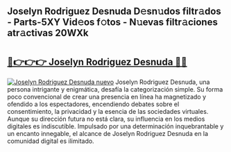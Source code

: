 ## Joselyn Rodriguez Desnuda D𝚎sn𝚞dos filtr𝚊dos - Parts-5XY Vid𝚎os f𝚘tos - N𝚞evas filtr𝚊ciones atr𝚊ctivas 20WXk

# <h2><a href="http://mb0mvl.tromn.icu/?c=Joselyn+Rodriguez+Desnuda">🔗👉👉👉 Joselyn Rodriguez Desnuda 🔗🔗</a></h2>

[![Joselyn Rodriguez Desnuda nuevo](https://i.imgur.com/pEAQMta.gif)](http://mb0mvl.tromn.icu/?c=Joselyn+Rodriguez+Desnuda)
Joselyn Rodriguez Desnuda, una persona intrigante y enigmática, desafía la categorización simple. Su forma poco convencional de crear una presencia en línea ha magnetizado y ofendido a los espectadores, encendiendo debates sobre el consentimiento, la privacidad y la esencia de las sociedades virtuales. Aunque su dirección futura no está clara, su influencia en los medios digitales es indiscutible. Impulsado por una determinación inquebrantable y un encanto innegable, el alcance de Joselyn Rodriguez Desnuda en la comunidad digital es ilimitado.
